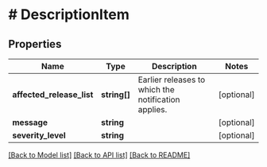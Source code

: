 # # DescriptionItem

## Properties

Name | Type | Description | Notes
------------ | ------------- | ------------- | -------------
**affected_release_list** | **string[]** | Earlier releases to which the notification applies. | [optional]
**message** | **string** |  | [optional]
**severity_level** | **string** |  | [optional]

[[Back to Model list]](../../README.md#models) [[Back to API list]](../../README.md#endpoints) [[Back to README]](../../README.md)
